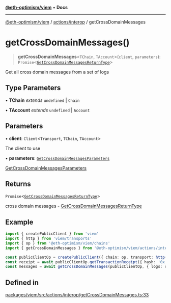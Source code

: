 [**@eth-optimism/viem**](../../../README.md) • **Docs**

***

[@eth-optimism/viem](../../../README.md) / [actions/interop](../README.md) / getCrossDomainMessages

# getCrossDomainMessages()

> **getCrossDomainMessages**\<`TChain`, `TAccount`\>(`client`, `parameters`): `Promise`\<[`GetCrossDomainMessagesReturnType`](../type-aliases/GetCrossDomainMessagesReturnType.md)\>

Get all cross domain messages from a set of logs

## Type Parameters

• **TChain** *extends* `undefined` \| `Chain`

• **TAccount** *extends* `undefined` \| `Account`

## Parameters

• **client**: `Client`\<`Transport`, `TChain`, `TAccount`\>

The client to use

• **parameters**: [`GetCrossDomainMessagesParameters`](../type-aliases/GetCrossDomainMessagesParameters.md)

[GetCrossDomainMessagesParameters](../type-aliases/GetCrossDomainMessagesParameters.md)

## Returns

`Promise`\<[`GetCrossDomainMessagesReturnType`](../type-aliases/GetCrossDomainMessagesReturnType.md)\>

cross domain messages - [GetCrossDomainMessagesReturnType](../type-aliases/GetCrossDomainMessagesReturnType.md)

## Example

```ts
import { createPublicClient } from 'viem'
import { http } from 'viem/transports'
import { op } from '@eth-optimism/viem/chains'
import { getCrossDomainMessages } from '@eth-optimism/viem/actions/interop'

const publicClientOp = createPublicClient({ chain: op, transport: http() })
const receipt = await publicClientOp.getTransactionReceipt({ hash: '0x...' })
const messages = await getCrossDomainMessages(publicClientOp, { logs: receipt.logs })
```

## Defined in

[packages/viem/src/actions/interop/getCrossDomainMessages.ts:33](https://github.com/ethereum-optimism/ecosystem/blob/9a896f86e34c9a727d55fa4358d5403a7c25770a/packages/viem/src/actions/interop/getCrossDomainMessages.ts#L33)
